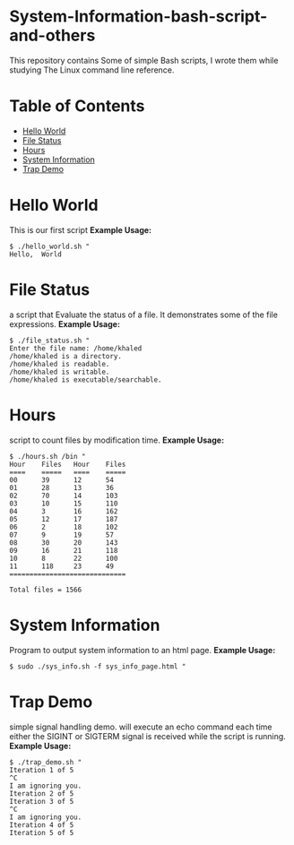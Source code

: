 # System-Information-bash-script-and-others
This repository contains Some of simple Bash scripts, I wrote them while studying The Linux command line reference. 
# Table of Contents
* [Hello World](#hello_world.sh)
* [File Status](#file_status.sh)
* [Hours](#hours.sh)
* [System Information](#sys_info.sh)
* [Trap Demo](#trap_demo.sh)

# Hello World
This is our first script
**Example Usage:**
```shell
$ ./hello_world.sh "
Hello,  World
```

# File Status
a script that Evaluate the status of a file. It demonstrates some of the file expressions.
**Example Usage:**
```shell
$ ./file_status.sh "
Enter the file name: /home/khaled
/home/khaled is a directory.
/home/khaled is readable.
/home/khaled is writable.
/home/khaled is executable/searchable.
```

# Hours
script to count files by modification time.
**Example Usage:**
```shell
$ ./hours.sh /bin "
Hour    Files   Hour    Files
====    =====   ====    =====
00      39      12      54
01      28      13      36
02      70      14      103
03      10      15      110
04      3       16      162
05      12      17      187
06      2       18      102
07      9       19      57
08      30      20      143
09      16      21      118
10      8       22      100
11      118     23      49
=============================

Total files = 1566
```

# System Information
Program to output system information to an html page.
**Example Usage:**
```shell
$ sudo ./sys_info.sh -f sys_info_page.html "
```

# Trap Demo
simple signal handling demo. will execute an echo command each time either the SIGINT or SIGTERM signal is received while the script is running.
**Example Usage:**
```shell
$ ./trap_demo.sh "
Iteration 1 of 5
^C
I am ignoring you.
Iteration 2 of 5
Iteration 3 of 5
^C
I am ignoring you.
Iteration 4 of 5
Iteration 5 of 5
```